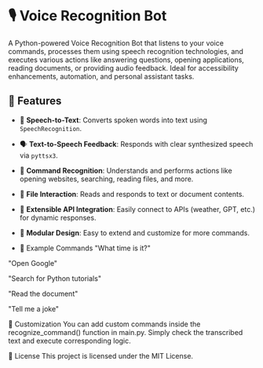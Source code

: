 # 🎙️ Voice Recognition Bot

A Python-powered Voice Recognition Bot that listens to your voice commands, processes them using speech recognition technologies, and executes various actions like answering questions, opening applications, reading documents, or providing audio feedback. Ideal for accessibility enhancements, automation, and personal assistant tasks.

## 🧠 Features

- 🎤 **Speech-to-Text**: Converts spoken words into text using `SpeechRecognition`.
- 🗣️ **Text-to-Speech Feedback**: Responds with clear synthesized speech via `pyttsx3`.
- 🤖 **Command Recognition**: Understands and performs actions like opening websites, searching, reading files, and more.
- 📂 **File Interaction**: Reads and responds to text or document contents.
- 🔌 **Extensible API Integration**: Easily connect to APIs (weather, GPT, etc.) for dynamic responses.
- 🧩 **Modular Design**: Easy to extend and customize for more commands.

- 🎯 Example Commands
"What time is it?"

"Open Google"

"Search for Python tutorials"

"Read the document"

"Tell me a joke"

🧩 Customization
You can add custom commands inside the recognize_command() function in main.py. Simply check the transcribed text and execute corresponding logic.

📜 License
This project is licensed under the MIT License.
